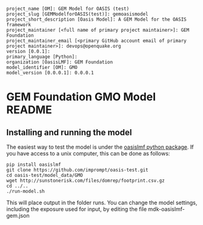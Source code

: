 ```
project_name [OM]: GEM Model for OASIS (test)
project_slug [GEMModelforOASIS(test)]: gemoasismodel
project_short_description [Oasis Model]: A GEM Model for the OASIS framework
project_maintainer [<full name of primary project maintainer>]: GEM Foundation
project_maintainer_email [<primary GitHub account email of primary project maintainer>]: devops@openquake.org
version [0.0.1]: 
primary_language [Python]: 
organization [OasisLMF]: GEM Foundation
model_identifier [OM]: GMO
model_version [0.0.0.1]: 0.0.0.1
```


GEM Foundation GMO Model README
====================================================================================

## Installing and running the model

The easiest way to test the model is under the [oasislmf python package](https://github.com/OasisLMF/OasisLMF). If you have access to a unix computer, this can be done as follows:
```
pip install oasislmf
git clone https://github.com/imprompt/oasis-test.git
cd oasis-test/model_data/GMO
wget http://sunstonerisk.com/files/domrep/footprint.csv.gz
cd ../..
./run-model.sh
```
This will place output in the folder runs.
You can change the model settings, including the exposure used for input, by editing the file mdk-oasislmf-gem.json

